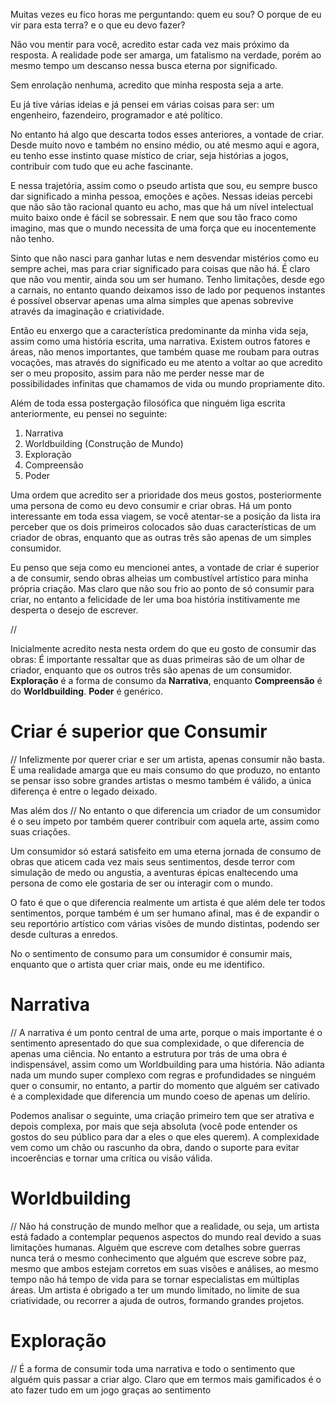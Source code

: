Muitas vezes eu fico horas me perguntando: quem eu sou? O porque de eu vir para esta terra? e o que eu devo fazer? 

Não vou mentir para você, acredito estar cada vez mais próximo da resposta. A realidade pode ser amarga, um fatalismo na verdade, porém ao mesmo tempo um descanso nessa busca eterna por significado.

Sem enrolação nenhuma, acredito que minha resposta seja a arte.

Eu já tive várias ideias e já pensei em várias coisas para ser: um engenheiro, fazendeiro, programador e até político.

No entanto há algo que descarta todos esses anteriores, a vontade de criar. Desde muito novo e também no ensino médio, ou até mesmo aqui e agora, eu tenho esse instinto quase místico de criar, seja histórias a jogos, contribuir com tudo que eu ache fascinante.

E nessa trajetória, assim como o pseudo artista que sou, eu sempre busco dar significado a minha pessoa, emoções e ações. Nessas ideias percebi que não são tão racional quanto eu acho, mas que há um nível intelectual muito baixo onde é fácil se sobressair. E nem que sou tão fraco como imagino, mas que o mundo necessita de uma força que eu inocentemente não tenho.

Sinto que não nasci para ganhar lutas e nem desvendar mistérios como eu sempre achei, mas para criar significado para coisas que não há. É claro que não vou mentir, ainda sou um ser humano. Tenho limitações, desde ego a carnais, no entanto quando deixamos isso de lado por pequenos instantes é possível observar apenas uma alma simples que apenas sobrevive através da imaginação e criatividade.

Então eu enxergo que a característica predominante da minha vida seja, assim como uma história escrita, uma narrativa. Existem outros fatores e áreas, não menos importantes, que também quase me roubam para outras vocações, mas através do significado eu me atento a voltar ao que acredito ser o meu proposito, assim para não me perder nesse mar de possibilidades infinitas que chamamos de vida ou mundo propriamente dito.

Além de toda essa postergação filosófica que ninguém liga escrita anteriormente, eu pensei no seguinte:

1. Narrativa
2. Worldbuilding (Construção de Mundo)
3. Exploração
4. Compreensão
5. Poder

Uma ordem que acredito ser a prioridade dos meus gostos, posteriormente uma persona de como eu devo consumir e criar obras. Há um ponto interessante em toda essa viagem, se você atentar-se a posição da lista ira perceber que os dois primeiros colocados são duas características de um criador de obras, enquanto que as outras três são apenas de um simples consumidor.

Eu penso que seja como eu mencionei antes, a vontade de criar é superior a de consumir, sendo obras alheias um combustível artístico para minha própria criação. Mas claro que não sou frio ao ponto de só consumir para criar, no entanto a felicidade de ler uma boa história institivamente me desperta o desejo de escrever.

//

Inicialmente acredito nesta nesta ordem do que eu gosto de consumir das obras:
É importante ressaltar que as duas primeiras são de um olhar de criador, enquanto que os outros três são apenas de um consumidor. **Exploração** é a forma de consumo da **Narrativa**, enquanto **Compreensão** é do **Worldbuilding**. **Poder** é genérico.

# Criar é superior que Consumir


//
Infelizmente por querer criar e ser um artista, apenas consumir não basta. É uma realidade amarga que eu mais consumo do que produzo, no entanto se pensar isso sobre grandes artistas o mesmo também é válido, a única diferença é entre o legado deixado.

Mas além dos 
//
No entanto o que diferencia um criador de um consumidor é o seu ímpeto por também querer contribuir com aquela arte, assim como suas criações.

Um consumidor só estará satisfeito em uma eterna jornada de consumo de obras que aticem cada vez mais seus sentimentos, desde terror com simulação de medo ou angustia, a aventuras épicas enaltecendo uma persona de como ele gostaria de ser ou interagir com o mundo.

O fato é que o que diferencia realmente um artista é que além dele ter todos sentimentos, porque também é um ser humano afinal, mas é de expandir o seu reportório artístico com várias visões de mundo distintas, podendo ser desde culturas a enredos.

No o sentimento de consumo para um consumidor é consumir mais, enquanto que o artista quer criar mais, onde eu me identifico.

# Narrativa
//
A narrativa é um ponto central de uma arte, porque o mais importante é o sentimento apresentado do que sua complexidade, o que diferencia de apenas uma ciência. No entanto a estrutura por trás de uma obra é indispensável, assim como um Worldbuilding para uma história. Não adianta nada um mundo super complexo com regras e profundidades se ninguém quer o consumir, no entanto, a partir do momento que alguém ser cativado é a complexidade que diferencia um mundo coeso de apenas um delírio.

Podemos analisar o seguinte, uma criação primeiro tem que ser atrativa e depois complexa, por mais que seja absoluta (você pode entender os gostos do seu público para dar a eles o que eles querem). A complexidade vem como um chão ou rascunho da obra, dando o suporte para evitar incoerências e tornar uma crítica ou visão válida.

# Worldbuilding
//
Não há construção de mundo melhor que a realidade, ou seja, um artista está fadado a contemplar pequenos aspectos do mundo real devido a suas limitações humanas. Alguém que escreve com detalhes sobre guerras nunca terá o mesmo conhecimento que alguém que escreve sobre paz, mesmo que ambos estejam corretos em suas visões e análises, ao mesmo tempo não há tempo de vida para se tornar especialistas em múltiplas áreas. Um artista é obrigado a ter um mundo limitado, no limite de sua criatividade, ou recorrer a ajuda de outros, formando grandes projetos.

# Exploração
//
É a forma de consumir toda uma narrativa e todo o sentimento que alguém quis passar a criar algo. Claro que em termos mais gamificados é o ato fazer tudo em um jogo graças ao sentimento
